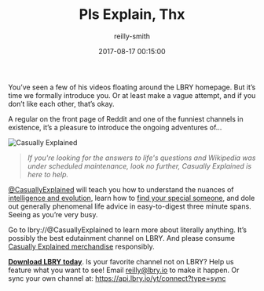 ﻿---
author: reilly-smith
title: 'Pls Explain, Thx'
date: '2017-08-17 00:15:00'
cover: 'casually-banner.png'
---
You’ve seen a few of his videos floating around the LBRY homepage. But it’s time we formally introduce you. Or at least make a vague attempt, and if you don’t like each other, that’s okay.

A regular on the front page of Reddit and one of the funniest channels in existence, it’s a pleasure to introduce the ongoing adventures of…

![Casually Explained](/img/news/casually-blog-inline.jpg)

>*If you're looking for the answers to life's questions and Wikipedia was under scheduled maintenance, look no further, Casually Explained is here to help.*

[@CasuallyExplained](https://dir.block.ng/%40CasuallyExplained) will teach you how to understand the nuances of [intelligence and evolution](lbry://thespectrumofintelligence#300e83787c03a5edc6dd64c6697ab2dfb5d825e1), learn how to [find your special someone](lbry://findingtheone#da5856c57536f12917f62cedb06e1cd87288020e), and dole out generally phenomenal life advice in easy-to-digest three minute spans. Seeing as you’re very busy.

Go to lbry://@CasuallyExplained to learn more about literally anything. It’s possibly the best edutainment channel on LBRY. And please consume [Casually Explained merchandise](http://casuallyexplained.com/) responsibly.

**[Download LBRY today](https://lbry.io/get)**. Is your favorite channel not on LBRY? Help us feature what you want to see! Email reilly@lbry.io to make it happen. Or sync your own channel at: https://api.lbry.io/yt/connect?type=sync
